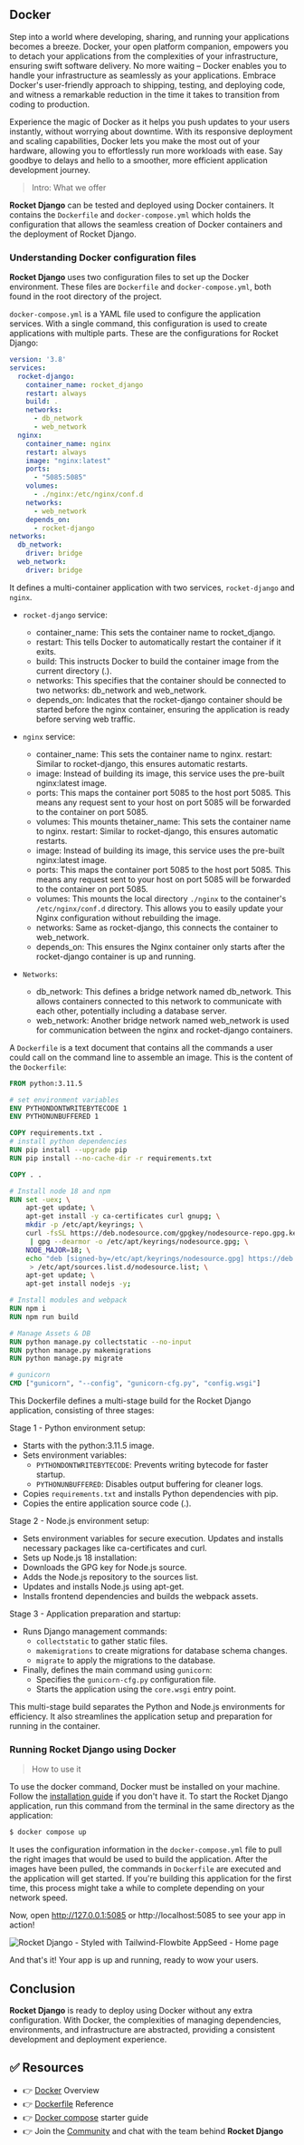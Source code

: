 ## Docker

Step into a world where developing, sharing, and running your applications becomes a breeze. Docker, your open platform companion, empowers you to detach your applications from the complexities of your infrastructure, ensuring swift software delivery. No more waiting – Docker enables you to handle your infrastructure as seamlessly as your applications. Embrace Docker's user-friendly approach to shipping, testing, and deploying code, and witness a remarkable reduction in the time it takes to transition from coding to production.

Experience the magic of Docker as it helps you push updates to your users instantly, without worrying about downtime. With its responsive deployment and scaling capabilities, Docker lets you make the most out of your hardware, allowing you to effortlessly run more workloads with ease. Say goodbye to delays and hello to a smoother, more efficient application development journey.

> Intro: What we offer

**Rocket Django** can be tested and deployed using Docker containers. It contains the `Dockerfile` and `docker-compose.yml` which holds the configuration that allows the seamless creation of Docker containers and the deployment of Rocket Django.


### Understanding Docker configuration files

**Rocket Django** uses two configuration files to set up the Docker environment. These files are `Dockerfile` and `docker-compose.yml`, both found in the root directory of the project.

`docker-compose.yml` is a YAML file used to configure the application services. With a single command, this configuration is used to create applications with multiple parts. These are the configurations for Rocket Django:

```yaml
version: '3.8'
services:
  rocket-django:
    container_name: rocket_django
    restart: always
    build: .
    networks:
      - db_network
      - web_network
  nginx:
    container_name: nginx
    restart: always
    image: "nginx:latest"
    ports:
      - "5085:5085"
    volumes:
      - ./nginx:/etc/nginx/conf.d
    networks:
      - web_network
    depends_on: 
      - rocket-django
networks:
  db_network:
    driver: bridge
  web_network:
    driver: bridge
```

It defines a multi-container application with two services, `rocket-django` and `nginx`.

- `rocket-django` service:

    - container_name: This sets the container name to rocket_django.
    - restart: This tells Docker to automatically restart the container if it exits.
    - build: This instructs Docker to build the container image from the current directory (.).
    - networks: This specifies that the container should be connected to two networks: db_network and web_network.
    - depends_on: Indicates that the rocket-django container should be started before the nginx container, ensuring the application is ready before serving web traffic.

- `nginx` service:

    - container_name: This sets the container name to nginx.
    restart: Similar to rocket-django, this ensures automatic restarts.
    - image: Instead of building its image, this service uses the pre-built nginx:latest image.
    - ports: This maps the container port 5085 to the host port 5085. This means any request sent to your host on port 5085 will be forwarded to the container on port 5085.
    - volumes: This mounts thetainer_name: This sets the container name to nginx.
    restart: Similar to rocket-django, this ensures automatic restarts.
    - image: Instead of building its image, this service uses the pre-built nginx:latest image.
    - ports: This maps the container port 5085 to the host port 5085. This means any request sent to your host on port 5085 will be forwarded to the container on port 5085.
    - volumes: This mounts the local directory `./nginx` to the container's `/etc/nginx/conf.d` directory. This allows you to easily update your Nginx configuration without rebuilding the image.
    - networks: Same as rocket-django, this connects the container to web_network.
    - depends_on: This ensures the Nginx container only starts after the rocket-django container is up and running.

- `Networks`:

    - db_network: This defines a bridge network named db_network. This allows containers connected to this network to communicate with each other, potentially including a database server.
    - web_network: Another bridge network named web_network is used for communication between the nginx and rocket-django containers.

A `Dockerfile` is a text document that contains all the commands a user could call on the command line to assemble an image. This is the content of the `Dockerfile`:

```Dockerfile
FROM python:3.11.5

# set environment variables
ENV PYTHONDONTWRITEBYTECODE 1
ENV PYTHONUNBUFFERED 1

COPY requirements.txt .
# install python dependencies
RUN pip install --upgrade pip
RUN pip install --no-cache-dir -r requirements.txt

COPY . .

# Install node 18 and npm
RUN set -uex; \
    apt-get update; \
    apt-get install -y ca-certificates curl gnupg; \
    mkdir -p /etc/apt/keyrings; \
    curl -fsSL https://deb.nodesource.com/gpgkey/nodesource-repo.gpg.key \
     | gpg --dearmor -o /etc/apt/keyrings/nodesource.gpg; \
    NODE_MAJOR=18; \
    echo "deb [signed-by=/etc/apt/keyrings/nodesource.gpg] https://deb.nodesource.com/node_$NODE_MAJOR.x nodistro main" \
     > /etc/apt/sources.list.d/nodesource.list; \
    apt-get update; \
    apt-get install nodejs -y;

# Install modules and webpack
RUN npm i
RUN npm run build

# Manage Assets & DB 
RUN python manage.py collectstatic --no-input 
RUN python manage.py makemigrations
RUN python manage.py migrate

# gunicorn
CMD ["gunicorn", "--config", "gunicorn-cfg.py", "config.wsgi"]
```

This Dockerfile defines a multi-stage build for the Rocket Django application, consisting of three stages:

Stage 1 - Python environment setup:

- Starts with the python:3.11.5 image.
- Sets environment variables:
    - `PYTHONDONTWRITEBYTECODE`: Prevents writing bytecode for faster startup.
    - `PYTHONUNBUFFERED`: Disables output buffering for cleaner logs.
- Copies `requirements.txt` and installs Python dependencies with pip.
- Copies the entire application source code (.).

Stage 2 - Node.js environment setup:

- Sets environment variables for secure execution.
Updates and installs necessary packages like ca-certificates and curl.
- Sets up Node.js 18 installation:
- Downloads the GPG key for Node.js source.
- Adds the Node.js repository to the sources list.
- Updates and installs Node.js using apt-get.
- Installs frontend dependencies and builds the webpack assets.

Stage 3 - Application preparation and startup:

- Runs Django management commands:
    - `collectstatic` to gather static files.
    - `makemigrations` to create migrations for database schema changes.
    - `migrate` to apply the migrations to the database.
- Finally, defines the main command using `gunicorn`:
    - Specifies the `gunicorn-cfg.py` configuration file.
    - Starts the application using the `core.wsgi` entry point.

This multi-stage build separates the Python and Node.js environments for efficiency. It also streamlines the application setup and preparation for running in the container.


### Running Rocket Django using Docker

> How to use it 

To use the docker command, Docker must be installed on your machine. Follow the [installation guide](https://docs.docker.com/desktop/) if you don't have it. To start the Rocket Django application, run this command from the terminal in the same directory as the application:

```bash
$ docker compose up
```

It uses the configuration information in the `docker-compose.yml` file to pull the right images that would be used to build the application. After the images have been pulled, the commands in `Dockerfile` are executed and the application will get started. If you're building this application for the first time, this process might take a while to complete depending on your network speed.

Now, open http://127.0.0.1:5085 or http://localhost:5085 to see your app in action!

![Rocket Django - Styled with Tailwind-Flowbite AppSeed - Home page](https://github.com/app-generator/dummy/assets/57325382/d3d175ef-42e8-4d72-83e1-22acad6f6d88)

And that's it! Your app is up and running, ready to wow your users.


## Conclusion
**Rocket Django** is ready to deploy using Docker without any extra configuration. With Docker, the complexities of managing dependencies, environments, and infrastructure are abstracted, providing a consistent development and deployment experience.


## ✅ Resources
- 👉 [Docker](https://docs.docker.com/get-started/overview/) Overview
- 👉 [Dockerfile](https://docs.docker.com/engine/reference/builder/) Reference
- 👉 [Docker compose](https://docs.docker.com/compose/gettingstarted/) starter guide
- 👉 Join the [Community](https://discord.com/invite/fZC6hup) and chat with the team behind **Rocket Django**